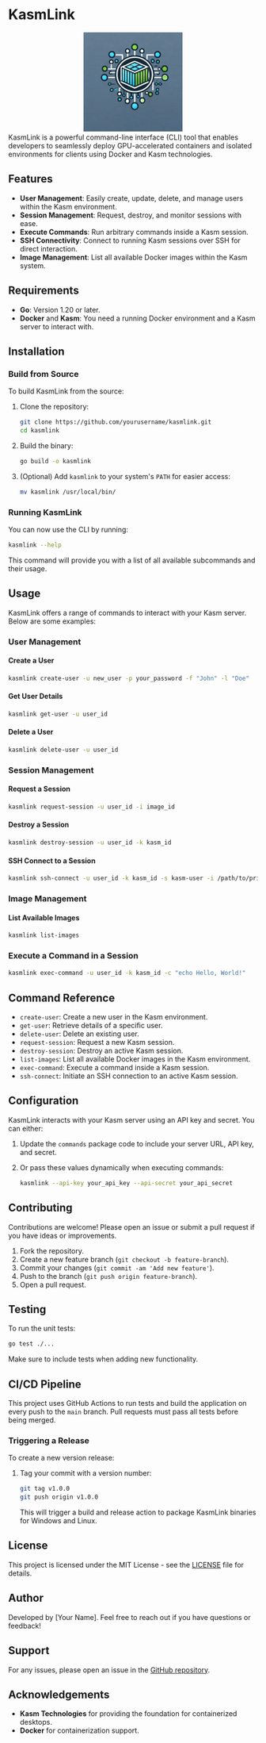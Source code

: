 # KasmLink

<div align="center">
  <img src="logo.webp" alt="KasmLink Logo"  width="200" />
</div>
KasmLink is a powerful command-line interface (CLI) tool that enables developers to seamlessly deploy GPU-accelerated containers and isolated environments for clients using Docker and Kasm technologies.

## Features

- **User Management**: Easily create, update, delete, and manage users within the Kasm environment.
- **Session Management**: Request, destroy, and monitor sessions with ease.
- **Execute Commands**: Run arbitrary commands inside a Kasm session.
- **SSH Connectivity**: Connect to running Kasm sessions over SSH for direct interaction.
- **Image Management**: List all available Docker images within the Kasm system.

## Requirements

- **Go**: Version 1.20 or later.
- **Docker** and **Kasm**: You need a running Docker environment and a Kasm server to interact with.

## Installation

### Build from Source

To build KasmLink from the source:

1. Clone the repository:
   ```sh
   git clone https://github.com/yourusername/kasmlink.git
   cd kasmlink
   ```

2. Build the binary:
   ```sh
   go build -o kasmlink
   ```

3. (Optional) Add `kasmlink` to your system's `PATH` for easier access:
   ```sh
   mv kasmlink /usr/local/bin/
   ```

### Running KasmLink

You can now use the CLI by running:

```sh
kasmlink --help
```

This command will provide you with a list of all available subcommands and their usage.

## Usage

KasmLink offers a range of commands to interact with your Kasm server. Below are some examples:

### User Management

#### Create a User

```sh
kasmlink create-user -u new_user -p your_password -f "John" -l "Doe"
```

#### Get User Details

```sh
kasmlink get-user -u user_id
```

#### Delete a User

```sh
kasmlink delete-user -u user_id
```

### Session Management

#### Request a Session

```sh
kasmlink request-session -u user_id -i image_id
```

#### Destroy a Session

```sh
kasmlink destroy-session -u user_id -k kasm_id
```

#### SSH Connect to a Session

```sh
kasmlink ssh-connect -u user_id -k kasm_id -s kasm-user -i /path/to/private_key
```

### Image Management

#### List Available Images

```sh
kasmlink list-images
```

### Execute a Command in a Session

```sh
kasmlink exec-command -u user_id -k kasm_id -c "echo Hello, World!"
```

## Command Reference

- `create-user`: Create a new user in the Kasm environment.
- `get-user`: Retrieve details of a specific user.
- `delete-user`: Delete an existing user.
- `request-session`: Request a new Kasm session.
- `destroy-session`: Destroy an active Kasm session.
- `list-images`: List all available Docker images in the Kasm environment.
- `exec-command`: Execute a command inside a Kasm session.
- `ssh-connect`: Initiate an SSH connection to an active Kasm session.

## Configuration

KasmLink interacts with your Kasm server using an API key and secret. You can either:

1. Update the `commands` package code to include your server URL, API key, and secret.
2. Or pass these values dynamically when executing commands:

   ```sh
   kasmlink --api-key your_api_key --api-secret your_api_secret
   ```

## Contributing

Contributions are welcome! Please open an issue or submit a pull request if you have ideas or improvements.

1. Fork the repository.
2. Create a new feature branch (`git checkout -b feature-branch`).
3. Commit your changes (`git commit -am 'Add new feature'`).
4. Push to the branch (`git push origin feature-branch`).
5. Open a pull request.

## Testing

To run the unit tests:

```sh
go test ./...
```

Make sure to include tests when adding new functionality.

## CI/CD Pipeline

This project uses GitHub Actions to run tests and build the application on every push to the `main` branch. Pull
requests must pass all tests before being merged.

### Triggering a Release

To create a new version release:

1. Tag your commit with a version number:
   ```sh
   git tag v1.0.0
   git push origin v1.0.0
   ```

   This will trigger a build and release action to package KasmLink binaries for Windows and Linux.

## License

This project is licensed under the MIT License - see the [LICENSE](LICENSE) file for details.

## Author

Developed by [Your Name]. Feel free to reach out if you have questions or feedback!

## Support

For any issues, please open an issue in the [GitHub repository](https://github.com/yourusername/kasmlink/issues).

## Acknowledgements

- **Kasm Technologies** for providing the foundation for containerized desktops.
- **Docker** for containerization support.
